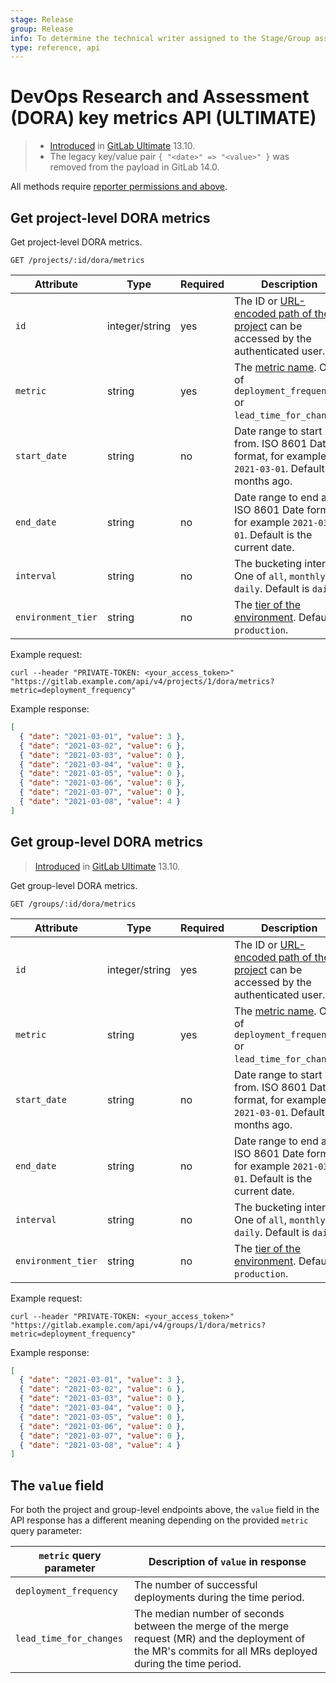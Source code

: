 ```yaml
---
stage: Release
group: Release
info: To determine the technical writer assigned to the Stage/Group associated with this page, see https://about.gitlab.com/handbook/engineering/ux/technical-writing/#assignments
type: reference, api
---
```


# DevOps Research and Assessment (DORA) key metrics API **(ULTIMATE)**

> - [Introduced](https://gitlab.com/gitlab-org/gitlab/-/issues/279039) in [GitLab Ultimate](https://about.gitlab.com/pricing/) 13.10.
> - The legacy key/value pair `{ "<date>" => "<value>" }` was removed from the payload in GitLab 14.0.

All methods require [reporter permissions and above](../../user/permissions.md).

## Get project-level DORA metrics

Get project-level DORA metrics.

```plaintext
GET /projects/:id/dora/metrics
```

| Attribute          | Type           | Required | Description                      |
|--------------      |--------        |----------|-----------------------           |
| `id`               | integer/string | yes      | The ID or [URL-encoded path of the project](../index.md#namespaced-path-encoding) can be accessed by the authenticated user. |
| `metric`           | string         | yes      | The [metric name](../../user/analytics/ci_cd_analytics.md#supported-metrics-in-gitlab). One of `deployment_frequency` or `lead_time_for_changes`.  |
| `start_date`       | string         | no       | Date range to start from. ISO 8601 Date format, for example `2021-03-01`. Default is 3 months ago. |
| `end_date`         | string         | no       | Date range to end at. ISO 8601 Date format, for example `2021-03-01`. Default is the current date. |
| `interval`         | string         | no       | The bucketing interval. One of `all`, `monthly` or `daily`. Default is `daily`.   |
| `environment_tier` | string         | no       | The [tier of the environment](../../ci/environments/index.md#deployment-tier-of-environments). Default is `production`.                     |

Example request:

```shell
curl --header "PRIVATE-TOKEN: <your_access_token>" "https://gitlab.example.com/api/v4/projects/1/dora/metrics?metric=deployment_frequency"
```

Example response:

```json
[
  { "date": "2021-03-01", "value": 3 },
  { "date": "2021-03-02", "value": 6 },
  { "date": "2021-03-03", "value": 0 },
  { "date": "2021-03-04", "value": 0 },
  { "date": "2021-03-05", "value": 0 },
  { "date": "2021-03-06", "value": 0 },
  { "date": "2021-03-07", "value": 0 },
  { "date": "2021-03-08", "value": 4 }
]
```

## Get group-level DORA metrics

> [Introduced](https://gitlab.com/gitlab-org/gitlab/-/issues/279039) in [GitLab Ultimate](https://about.gitlab.com/pricing/) 13.10.

Get group-level DORA metrics.

```plaintext
GET /groups/:id/dora/metrics
```

| Attribute          | Type           | Required | Description                      |
|--------------      |--------        |----------|-----------------------           |
| `id`               | integer/string | yes      | The ID or [URL-encoded path of the project](../index.md#namespaced-path-encoding) can be accessed by the authenticated user. |
| `metric`           | string         | yes      | The [metric name](../../user/analytics/ci_cd_analytics.md#supported-metrics-in-gitlab). One of `deployment_frequency` or `lead_time_for_changes`.  |
| `start_date`       | string         | no       | Date range to start from. ISO 8601 Date format, for example `2021-03-01`. Default is 3 months ago. |
| `end_date`         | string         | no       | Date range to end at. ISO 8601 Date format, for example `2021-03-01`. Default is the current date. |
| `interval`         | string         | no       | The bucketing interval. One of `all`, `monthly` or `daily`. Default is `daily`.   |
| `environment_tier` | string         | no       | The [tier of the environment](../../ci/environments/index.md#deployment-tier-of-environments). Default is `production`.                     |

Example request:

```shell
curl --header "PRIVATE-TOKEN: <your_access_token>" "https://gitlab.example.com/api/v4/groups/1/dora/metrics?metric=deployment_frequency"
```

Example response:

```json
[
  { "date": "2021-03-01", "value": 3 },
  { "date": "2021-03-02", "value": 6 },
  { "date": "2021-03-03", "value": 0 },
  { "date": "2021-03-04", "value": 0 },
  { "date": "2021-03-05", "value": 0 },
  { "date": "2021-03-06", "value": 0 },
  { "date": "2021-03-07", "value": 0 },
  { "date": "2021-03-08", "value": 4 }
]
```

## The `value` field

For both the project and group-level endpoints above, the `value` field in the
API response has a different meaning depending on the provided `metric` query
parameter:

| `metric` query parameter | Description of `value` in response                                                                                                                           |
| ------------------------ | ------------------------------------------------------------------------------------------------------------------------------------------------------------ |
| `deployment_frequency`   | The number of successful deployments during the time period.                                                                                                 |
| `lead_time_for_changes`  | The median number of seconds between the merge of the merge request (MR) and the deployment of the MR's commits for all MRs deployed during the time period. |
